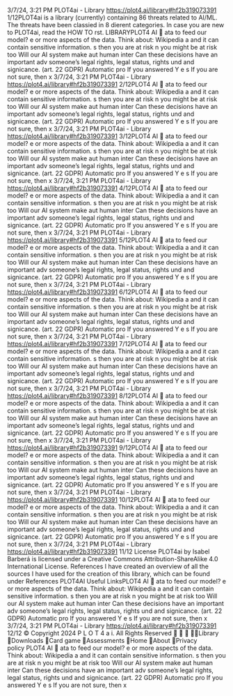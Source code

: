 3/7/24, 3:21 PM PLOT4ai - Library
https://plot4.ai/library#hf2b319073391 1/12PLOT4ai is a library (currently) containing 86 threats related to
AI/ML. The threats have been classi ed in 8 di erent categories.
In case you are new to PLOT4ai, read the HOW TO  rst.
LIBRARYPLOT4
AI 
ata to feed our model?
e or more aspects of the data. Think about:
Wikipedia
 a and it can contain sensitive information.
s then you are at risk
 n you might be at risk too
Will our AI system make aut
human inter
Can these decisions have an important adv
someone’s legal rights, legal status, rights und
and signi cance. (art. 22 GDPR) Automatic pro 
If you answered Y e s
If you are not sure, then
x
3/7/24, 3:21 PM PLOT4ai - Library
https://plot4.ai/library#hf2b319073391 2/12PLOT4
AI 
ata to feed our model?
e or more aspects of the data. Think about:
Wikipedia
 a and it can contain sensitive information.
s then you are at risk
 n you might be at risk too
Will our AI system make aut
human inter
Can these decisions have an important adv
someone’s legal rights, legal status, rights und
and signi cance. (art. 22 GDPR) Automatic pro 
If you answered Y e s
If you are not sure, then
x
3/7/24, 3:21 PM PLOT4ai - Library
https://plot4.ai/library#hf2b319073391 3/12PLOT4
AI 
ata to feed our model?
e or more aspects of the data. Think about:
Wikipedia
 a and it can contain sensitive information.
s then you are at risk
 n you might be at risk too
Will our AI system make aut
human inter
Can these decisions have an important adv
someone’s legal rights, legal status, rights und
and signi cance. (art. 22 GDPR) Automatic pro 
If you answered Y e s
If you are not sure, then
x
3/7/24, 3:21 PM PLOT4ai - Library
https://plot4.ai/library#hf2b319073391 4/12PLOT4
AI 
ata to feed our model?
e or more aspects of the data. Think about:
Wikipedia
 a and it can contain sensitive information.
s then you are at risk
 n you might be at risk too
Will our AI system make aut
human inter
Can these decisions have an important adv
someone’s legal rights, legal status, rights und
and signi cance. (art. 22 GDPR) Automatic pro 
If you answered Y e s
If you are not sure, then
x
3/7/24, 3:21 PM PLOT4ai - Library
https://plot4.ai/library#hf2b319073391 5/12PLOT4
AI 
ata to feed our model?
e or more aspects of the data. Think about:
Wikipedia
 a and it can contain sensitive information.
s then you are at risk
 n you might be at risk too
Will our AI system make aut
human inter
Can these decisions have an important adv
someone’s legal rights, legal status, rights und
and signi cance. (art. 22 GDPR) Automatic pro 
If you answered Y e s
If you are not sure, then
x
3/7/24, 3:21 PM PLOT4ai - Library
https://plot4.ai/library#hf2b319073391 6/12PLOT4
AI 
ata to feed our model?
e or more aspects of the data. Think about:
Wikipedia
 a and it can contain sensitive information.
s then you are at risk
 n you might be at risk too
Will our AI system make aut
human inter
Can these decisions have an important adv
someone’s legal rights, legal status, rights und
and signi cance. (art. 22 GDPR) Automatic pro 
If you answered Y e s
If you are not sure, then
x
3/7/24, 3:21 PM PLOT4ai - Library
https://plot4.ai/library#hf2b319073391 7/12PLOT4
AI 
ata to feed our model?
e or more aspects of the data. Think about:
Wikipedia
 a and it can contain sensitive information.
s then you are at risk
 n you might be at risk too
Will our AI system make aut
human inter
Can these decisions have an important adv
someone’s legal rights, legal status, rights und
and signi cance. (art. 22 GDPR) Automatic pro 
If you answered Y e s
If you are not sure, then
x
3/7/24, 3:21 PM PLOT4ai - Library
https://plot4.ai/library#hf2b319073391 8/12PLOT4
AI 
ata to feed our model?
e or more aspects of the data. Think about:
Wikipedia
 a and it can contain sensitive information.
s then you are at risk
 n you might be at risk too
Will our AI system make aut
human inter
Can these decisions have an important adv
someone’s legal rights, legal status, rights und
and signi cance. (art. 22 GDPR) Automatic pro 
If you answered Y e s
If you are not sure, then
x
3/7/24, 3:21 PM PLOT4ai - Library
https://plot4.ai/library#hf2b319073391 9/12PLOT4
AI 
ata to feed our model?
e or more aspects of the data. Think about:
Wikipedia
 a and it can contain sensitive information.
s then you are at risk
 n you might be at risk too
Will our AI system make aut
human inter
Can these decisions have an important adv
someone’s legal rights, legal status, rights und
and signi cance. (art. 22 GDPR) Automatic pro 
If you answered Y e s
If you are not sure, then
x
3/7/24, 3:21 PM PLOT4ai - Library
https://plot4.ai/library#hf2b319073391 10/12PLOT4
AI 
ata to feed our model?
e or more aspects of the data. Think about:
Wikipedia
 a and it can contain sensitive information.
s then you are at risk
 n you might be at risk too
Will our AI system make aut
human inter
Can these decisions have an important adv
someone’s legal rights, legal status, rights und
and signi cance. (art. 22 GDPR) Automatic pro 
If you answered Y e s
If you are not sure, then
x
3/7/24, 3:21 PM PLOT4ai - Library
https://plot4.ai/library#hf2b319073391 11/12
License
PLOT4ai by Isabel Barberá is licensed under a Creative Commons
Attribution-ShareAlike 4.0 International License.
References
I have created an overview of all the sources I have used for the
creation of this library, which can be found under References
PLOT4AI
Useful LinksPLOT4
AI 
ata to feed our model?
e or more aspects of the data. Think about:
Wikipedia
 a and it can contain sensitive information.
s then you are at risk
 n you might be at risk too
Will our AI system make aut
human inter
Can these decisions have an important adv
someone’s legal rights, legal status, rights und
and signi cance. (art. 22 GDPR) Automatic pro 
If you answered Y e s
If you are not sure, then
x
3/7/24, 3:21 PM PLOT4ai - Library
https://plot4.ai/library#hf2b319073391 12/12
© Copyright 2024 P L O T 4 a i. All Rights Reserved
   Library
Downloads
Card game
Assessments
Home
About
Privacy policy PLOT4
AI 
ata to feed our model?
e or more aspects of the data. Think about:
Wikipedia
 a and it can contain sensitive information.
s then you are at risk
 n you might be at risk too
Will our AI system make aut
human inter
Can these decisions have an important adv
someone’s legal rights, legal status, rights und
and signi cance. (art. 22 GDPR) Automatic pro 
If you answered Y e s
If you are not sure, then
x
